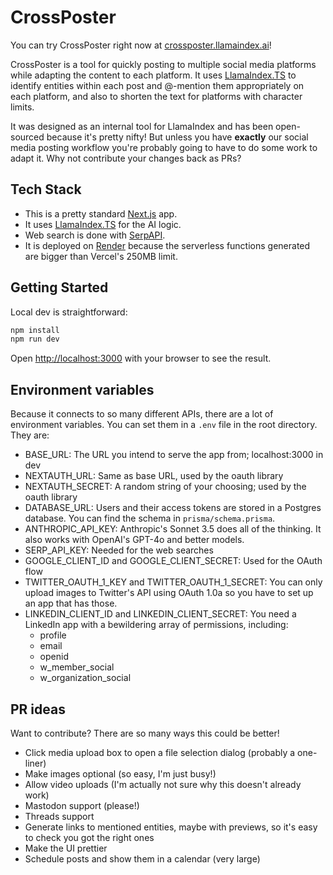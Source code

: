 # CrossPoster

You can try CrossPoster right now at [crossposter.llamaindex.ai](https://crossposter.llamaindex.ai)!

CrossPoster is a tool for quickly posting to multiple social media platforms while adapting the content to each platform. It uses [LlamaIndex.TS](https://ts.llamaindex.ai/) to identify entities within each post and @-mention them appropriately on each platform, and also to shorten the text for platforms with character limits.

It was designed as an internal tool for LlamaIndex and has been open-sourced because it's pretty nifty! But unless you have <b>exactly</b> our social media posting workflow you're probably going to have to do some work to adapt it. Why not contribute your changes back as PRs?

## Tech Stack

* This is a pretty standard [Next.js](https://nextjs.org) app.
* It uses [LlamaIndex.TS](https://ts.llamaindex.ai/) for the AI logic.
* Web search is done with [SerpAPI](https://serpapi.com/).
* It is deployed on [Render](https://render.com/) because the serverless functions generated are bigger than Vercel's 250MB limit.

## Getting Started

Local dev is straightforward:

```bash
npm install
npm run dev
```

Open [http://localhost:3000](http://localhost:3000) with your browser to see the result.

## Environment variables

Because it connects to so many different APIs, there are a lot of environment variables. You can set them in a `.env` file in the root directory. They are:

* BASE_URL: The URL you intend to serve the app from; localhost:3000 in dev
* NEXTAUTH_URL: Same as base URL, used by the oauth library
* NEXTAUTH_SECRET: A random string of your choosing; used by the oauth library
* DATABASE_URL: Users and their access tokens are stored in a Postgres database. You can find the schema in `prisma/schema.prisma`.
* ANTHROPIC_API_KEY: Anthropic's Sonnet 3.5 does all of the thinking. It also works with OpenAI's GPT-4o and better models.
* SERP_API_KEY: Needed for the web searches
* GOOGLE_CLIENT_ID and GOOGLE_CLIENT_SECRET: Used for the OAuth flow
* TWITTER_OAUTH_1_KEY and TWITTER_OAUTH_1_SECRET: You can only upload images to Twitter's API using OAuth 1.0a so you have to set up an app that has those.
* LINKEDIN_CLIENT_ID and LINKEDIN_CLIENT_SECRET: You need a LinkedIn app with a bewildering array of permissions, including:
  * profile
  * email
  * openid
  * w_member_social
  * w_organization_social

## PR ideas

Want to contribute? There are so many ways this could be better!

* Click media upload box to open a file selection dialog (probably a one-liner)
* Make images optional (so easy, I'm just busy!)
* Allow video uploads (I'm actually not sure why this doesn't already work)
* Mastodon support (please!)
* Threads support
* Generate links to mentioned entities, maybe with previews, so it's easy to check you got the right ones
* Make the UI prettier
* Schedule posts and show them in a calendar (very large)
